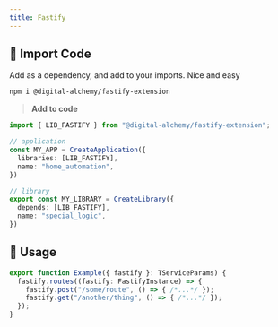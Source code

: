 ```yaml
---
title: Fastify
---
```


## 🥡 Import Code

Add as a dependency, and add to your imports. Nice and easy

```bash
npm i @digital-alchemy/fastify-extension
```

> **Add to code**

```typescript
import { LIB_FASTIFY } from "@digital-alchemy/fastify-extension";

// application
const MY_APP = CreateApplication({
  libraries: [LIB_FASTIFY],
  name: "home_automation",
})

// library
export const MY_LIBRARY = CreateLibrary({
  depends: [LIB_FASTIFY],
  name: "special_logic",
})
```

## 🧲 Usage

```typescript
export function Example({ fastify }: TServiceParams) {
  fastify.routes((fastify: FastifyInstance) => {
    fastify.post("/some/route", () => { /*...*/ });
    fastify.get("/another/thing", () => { /*...*/ });
  });
}
```
